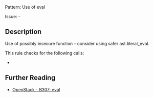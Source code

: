 Pattern: Use of eval

Issue: -

## Description

Use of possibly insecure function - consider using safer ast.literal_eval.

This rule checks for the following calls:

  -

## Further Reading

* [OpenStack - B307: eval](https://docs.openstack.org/developer/bandit/api/bandit.blacklists.html#b307-eval)
